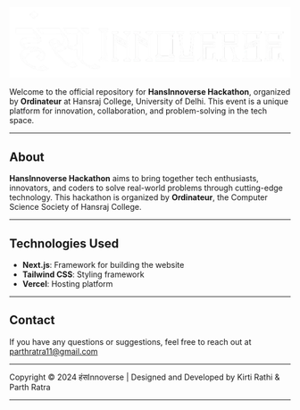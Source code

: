 ![HansInnoverse Logo](hans-innoverse/public/logo.png) 

Welcome to the official repository for **HansInnoverse Hackathon**, organized by **Ordinateur** at Hansraj College, University of Delhi. This event is a unique platform for innovation, collaboration, and problem-solving in the tech space.  

---

## About  
**HansInnoverse Hackathon** aims to bring together tech enthusiasts, innovators, and coders to solve real-world problems through cutting-edge technology. This hackathon is organized by **Ordinateur**, the Computer Science Society of Hansraj College.  

---

## Technologies Used  
- **Next.js**: Framework for building the website  
- **Tailwind CSS**: Styling framework
- **Vercel**: Hosting platform

---

## Contact  
If you have any questions or suggestions, feel free to reach out at parthratra11@gmail.com

---

Copyright © 2024 हंसInnoverse | Designed and Developed by Kirti Rathi & Parth Ratra

---
